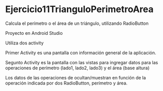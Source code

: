 # Ejercicio11TrianguloPerimetroArea
Calcula el perímetro o el área de un triángulo, utilizando RadioButton

Proyecto en Android Studio

Utiliza dos activity

Primer Activity es una pantalla con información general de la aplicación.

Segunto Activity es la pantalla con las vistas para ingregar datos para las operaciones de perímetro (lado1, lado2, lado3) y el área (base altura)

Los datos de las operaciones de ocultan/muestran en función de la operación indicada por dos RadioButton, perímetro y área.

